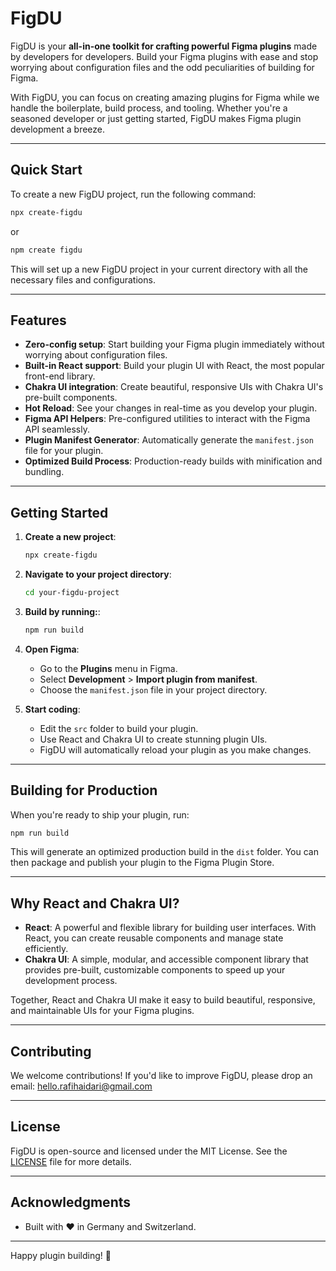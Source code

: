 # FigDU

FigDU is your **all-in-one toolkit for crafting powerful Figma plugins** made by developers for developers. Build your Figma plugins with ease and stop worrying about configuration files and the odd peculiarities of building for Figma.

With FigDU, you can focus on creating amazing plugins for Figma while we handle the boilerplate, build process, and tooling. Whether you're a seasoned developer or just getting started, FigDU makes Figma plugin development a breeze.

---

## Quick Start

To create a new FigDU project, run the following command:

```bash
npx create-figdu
```

or

```bash
npm create figdu
```

This will set up a new FigDU project in your current directory with all the necessary files and configurations.

---

## Features

- **Zero-config setup**: Start building your Figma plugin immediately without worrying about configuration files.
- **Built-in React support**: Build your plugin UI with React, the most popular front-end library.
- **Chakra UI integration**: Create beautiful, responsive UIs with Chakra UI's pre-built components.
- **Hot Reload**: See your changes in real-time as you develop your plugin.
- **Figma API Helpers**: Pre-configured utilities to interact with the Figma API seamlessly.
- **Plugin Manifest Generator**: Automatically generate the `manifest.json` file for your plugin.
- **Optimized Build Process**: Production-ready builds with minification and bundling.

---

## Getting Started

1. **Create a new project**:

   ```bash
   npx create-figdu
   ```

2. **Navigate to your project directory**:

   ```bash
   cd your-figdu-project
   ```

3. **Build by running:**:

   ```bash
   npm run build
   ```

4. **Open Figma**:

   - Go to the **Plugins** menu in Figma.
   - Select **Development** > **Import plugin from manifest**.
   - Choose the `manifest.json` file in your project directory.

5. **Start coding**:
   - Edit the `src` folder to build your plugin.
   - Use React and Chakra UI to create stunning plugin UIs.
   - FigDU will automatically reload your plugin as you make changes.

---

## Building for Production

When you're ready to ship your plugin, run:

```bash
npm run build
```

This will generate an optimized production build in the `dist` folder. You can then package and publish your plugin to the Figma Plugin Store.

---

## Why React and Chakra UI?

- **React**: A powerful and flexible library for building user interfaces. With React, you can create reusable components and manage state efficiently.
- **Chakra UI**: A simple, modular, and accessible component library that provides pre-built, customizable components to speed up your development process.

Together, React and Chakra UI make it easy to build beautiful, responsive, and maintainable UIs for your Figma plugins.

---

## Contributing

We welcome contributions! If you'd like to improve FigDU, please drop an email: hello.rafihaidari@gmail.com

---

## License

FigDU is open-source and licensed under the MIT License. See the [LICENSE](LICENSE) file for more details.

---

## Acknowledgments

- Built with ❤️ in Germany and Switzerland.

---

Happy plugin building! 🚀

